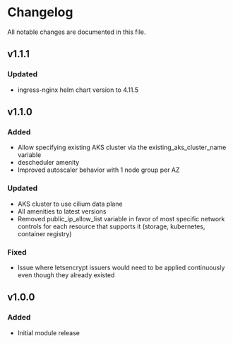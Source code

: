 # Changelog

All notable changes are documented in this file.


## v1.1.1

### Updated

- ingress-nginx helm chart version to 4.11.5


## v1.1.0

### Added

- Allow specifying existing AKS cluster via the existing_aks_cluster_name variable
- descheduler amenity
- Improved autoscaler behavior with 1 node group per AZ

### Updated

- AKS cluster to use cilium data plane
- All amenities to latest versions
- Removed public_ip_allow_list variable in favor of most specific network controls for each resource that supports it (storage, kubernetes, container registry)

### Fixed

- Issue where letsencrypt issuers would need to be applied continuously even though they already existed


## v1.0.0

### Added

- Initial module release
